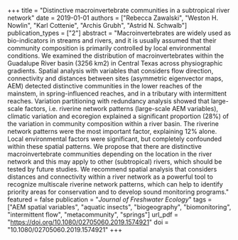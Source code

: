 +++
title = "Distinctive macroinvertebrate communities in a subtropical river network"
date = 2019-01-01
authors = ["Rebecca Zawalski", "Weston H. Nowlin", "Karl Cottenie", "Archis Grubh", "Astrid N. Schwalb"]
publication_types = ["2"]
abstract = "Macroinvertebrates are widely used as bio-indicators in streams and rivers, and it is usually assumed that their community composition is primarily controlled by local environmental conditions. We examined the distribution of macroinvertebrates within the Guadalupe River basin (3256 km2) in Central Texas across physiographic gradients. Spatial analysis with variables that considers flow direction, connectivity and distances between sites (asymmetric eigenvector maps, AEM) detected distinctive communities in the lower reaches of the mainstem, in spring-influenced reaches, and in a tributary with intermittent reaches. Variation partitioning with redundancy analysis showed that large-scale factors, i.e. riverine network patterns (large-scale AEM variables), climatic variation and ecoregion explained a significant proportion (28%) of the variation in community composition within a river basin. The riverine network patterns were the most important factor, explaining 12% alone. Local environmental factors were significant, but completely confounded within these spatial patterns. We propose that there are distinctive macroinvertebrate communities depending on the location in the river network and this may apply to other (subtropical) rivers, which should be tested by future studies. We recommend spatial analysis that considers distances and connectivity within a river network as a powerful tool to recognize multiscale riverine network patterns, which can help to identify priority areas for conservation and to develop sound monitoring programs."
featured = false
publication = "*Journal of Freshwater Ecology*"
tags = ["AEM spatial variables", "aquatic insects", "biogeography", "biomonitoring", "intermittent flow", "metacommunity", "springs"]
url_pdf = "https://doi.org/10.1080/02705060.2019.1574921"
doi = "10.1080/02705060.2019.1574921"
+++

